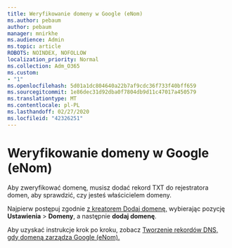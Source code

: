 ```yaml
---
title: Weryfikowanie domeny w Google (eNom)
ms.author: pebaum
author: pebaum
manager: mnirkhe
ms.audience: Admin
ms.topic: article
ROBOTS: NOINDEX, NOFOLLOW
localization_priority: Normal
ms.collection: Adm_O365
ms.custom:
- "1"
ms.openlocfilehash: 5d01a1dc804640a22b7af9cdc36f733f40bff659
ms.sourcegitcommit: 1e86dec31d92dba0f7804db9d11c47017a450579
ms.translationtype: MT
ms.contentlocale: pl-PL
ms.lasthandoff: 02/27/2020
ms.locfileid: "42326251"
---
```

# <a name="verify-your-domain-with-google-enom"></a>Weryfikowanie domeny w Google (eNom)

Aby zweryfikować domenę, musisz dodać rekord TXT do rejestratora domen, aby sprawdzić, czy jesteś właścicielem domeny. 

Najpierw postępuj zgodnie [z kreatorem Dodaj domenę,](https://portal.office.com/adminportal/home#/Domains) wybierając pozycję **Ustawienia** \> **Domeny**, a następnie **dodaj domenę**.
  
Aby uzyskać instrukcje krok po kroku, zobacz [Tworzenie rekordów DNS, gdy domeną zarządza Google (eNom).](https://docs.microsoft.com/microsoft-365/admin/dns/create-dns-records-for-domain-managed-by-google-enom)